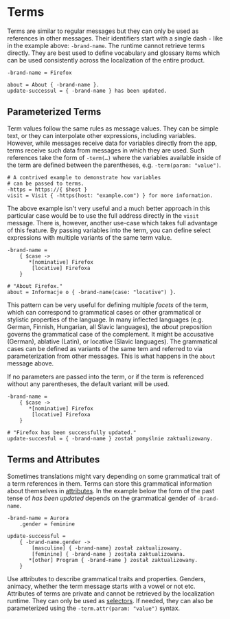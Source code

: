 # Terms

Terms are similar to regular messages but they can only be used as references
in other messages. Their identifiers start with a single dash `-` like in the
example above: `-brand-name`. The runtime cannot retrieve terms directly.
They are best used to define vocabulary and glossary items which can be used
consistently across the localization of the entire product.

```
-brand-name = Firefox

about = About { -brand-name }.
update-successul = { -brand-name } has been updated.
```

## Parameterized Terms

Term values follow the same rules as message values. They can be simple text,
or they can interpolate other expressions, including variables. However,
while messages receive data for variables directly from the app, terms
receive such data from messages in which they are used. Such references take
the form of `-term(…)` where the variables available inside of the term are
defined between the parentheses, e.g. `-term(param: "value")`.

```
# A contrived example to demonstrate how variables
# can be passed to terms.
-https = https://{ $host }
visit = Visit { -https(host: "example.com") } for more information.
```

The above example isn't very useful and a much better approach in this
particular case would be to use the full address directly in the `visit`
message. There is, however, another use-case which takes full advantage of
this feature. By passing variables into the term, you can define select
expressions with multiple variants of the same term value.

```
-brand-name =
    { $case ->
       *[nominative] Firefox
        [locative] Firefoxa
    }

# "About Firefox."
about = Informacje o { -brand-name(case: "locative") }.
```

This pattern can be very useful for defining multiple _facets_ of the term,
which can correspond to grammatical cases or other grammatical or stylistic
properties of the language. In many inflected languages (e.g. German,
Finnish, Hungarian, all Slavic languages), the *about* preposition governs
the grammatical case of the complement. It might be accusative (German),
ablative (Latin), or locative (Slavic languages). The grammatical cases can
be defined as variants of the same tem and referred to via parameterization
from other messages. This is what happens in the `about` message above.

If no parameters are passed into the term, or if the term is referenced
without any parentheses, the default variant will be used.

```
-brand-name =
    { $case ->
       *[nominative] Firefox
        [locative] Firefoxa
    }

# "Firefox has been successfully updated."
update-succesful = { -brand-name } został pomyślnie zaktualizowany.
```

## Terms and Attributes

Sometimes translations might vary depending on some grammatical trait of a
term references in them. Terms can store this grammatical information about
themselves in [attributes](attributes.html). In the example below the form of
the past tense of _has been updated_ depends on the grammatical gender of
`-brand-name`.

```
-brand-name = Aurora
    .gender = feminine

update-successful =
    { -brand-name.gender ->
        [masculine] { -brand-name} został zaktualizowany.
        [feminine] { -brand-name } została zaktualizowana.
       *[other] Program { -brand-name } został zaktualizowany.
    }
```

Use attributes to describe grammatical traits and properties. Genders,
animacy, whether the term message starts with a vowel or not etc. Attributes
of terms are private and cannot be retrieved by the localization runtime.
They can only be used as [selectors](selectors.html). If needed, they can
also be parameterized using the `-term.attr(param: "value")` syntax.
